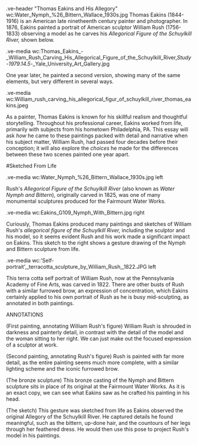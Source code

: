 .ve-header "Thomas Eakins and His Allegory" wc:Water_Nymph_%26_Bittern_Wallace_1930s.jpg
Thomas Eakins (1844-1916) is an American late ninetheenth century painter and photographer. In 1876, Eakins painted a portrait of American sculptor William Rush (1756-1833) observing a model as he carves his *Allegorical Figure of the Schuylkill River,* shown below.  

.ve-media wc:Thomas_Eakins_-_William_Rush_Carving_His_Allegorical_Figure_of_the_Schuylkill_River,_Study_-_1979.14.5_-_Yale_University_Art_Gallery.jpg
    
One year later, he painted a second version, showing many of the same elements, but very different in several ways. 

.ve-media wc:William_rush_carving_his_allegorical_figur_of_schuylkill_river_thomas_eakins.jpeg 

As a painter, Thomas Eakins is known for his skillful realism and thoughtful storytelling. Throughout his professional career, Eakins worked from life, primarily with subjects from his hometown Philadelphia, PA. This essay will ask *how* he came to these paintings packed with detail and narrative when his subject matter, William Rush, had passed four decades before their conception; it will also explore the *choices* he made for the differences between these two scenes painted one year apart.

#Sketched From Life

.ve-media wc:Water_Nymph_%26_Bittern_Wallace_1930s.jpg left 

Rush's *Allegorical Figure of the Schuylkill River* (also known as *Water Nymph and Bittern*), originally carved in 1825, was one of many monumental sculptures produced for the Fairmount Water Works.  

.ve-media wc:Eakins_G109_Nymph_With_Bittern.jpg right 

Curiously, Thomas Eakins produced many paintings and sketches of William Rush's *allegorical figure of the Schuylkill River,* including the sculptor and his model, so it seems evident Rush and his work made a significant impact on Eakins. This sketch to the right shows a gesture drawing of the Nymph and Bittern sculpture from life.    

.ve-media wc:'Self-portrait',_terracotta_sculpture_by_William_Rush,_1822.JPG left

This terra cotta self portrait of William Rush, now at the Pennsylvania Academy of Fine Arts, was carved in 1822. There are other busts of Rush with a similar furrowed brow, an expression of concentration, which Eakins certainly applied to his own portrait of Rush as he is busy mid-sculpting, as annotated in both paintings. 

ANNOTATIONS

(First painting, annotating William Rush's figure) William Rush is shrouded in darkness and painterly detail, in contrast with the detail of the model and the woman sitting to her right. We can just make out the focused expression of a sculptor at work. 

(Second painting, annotating Rush's figure) Rush is painted with far more detail, as the entire painting seems much more complete, with a similar lighting scheme and the iconic furrowed brow. 

(The bronze sculpture) This bronze casting of the Nymph and Bittern sculpture sits in place of its original at the Fairmount Water Works. As it is an exact copy, we can see what Eakins saw as he crafted his painting in his head.

(The sketch) This gesture was sketched from life as Eakins observed the original Allegory of the Schuylkill River. He captured details he found meaningful, such as the bittern, up-done hair, and the countours of her legs through her feathered dress. He would then use this pose to project Rush's model in his paintings.



